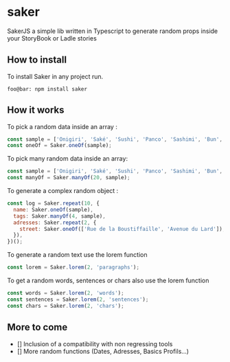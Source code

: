 # saker

SakerJS a simple lib written in Typescript to generate random props inside your StoryBook or Ladle stories

## How to install

To install Saker in any project run.

```console
foo@bar: npm install saker
```

## How it works

To pick a random data inside an array :

```js
const sample = ['Onigiri', 'Saké', 'Sushi', 'Panco', 'Sashimi', 'Bun', 'Bao'];
const oneOf = Saker.oneOf(sample);
```

To pick many random data inside an array:

```js
const sample = ['Onigiri', 'Saké', 'Sushi', 'Panco', 'Sashimi', 'Bun', 'Bao'];
const manyOf = Saker.manyOf(20, sample);
```

To generate a complex random object :

```js
const log = Saker.repeat(10, {
  name: Saker.oneOf(sample),
  tags: Saker.manyOf(4, sample),
  adresses: Saker.repeat(2, {
    street: Saker.oneOf(['Rue de la Boustiffaille', 'Avenue du Lard']),
  }),
})();
```

To generate a random text use the lorem function

```js
const lorem = Saker.lorem(2, 'paragraphs');
```

To get a random words, sentences or chars also use the lorem function

```js
const words = Saker.lorem(2, 'words');
const sentences = Saker.lorem(2, 'sentences');
const chars = Saker.lorem(2, 'chars');
```

## More to come

- [] Inclusion of a compatibility with non regressing tools
- [] More random functions (Dates, Adresses, Basics Profils...)
